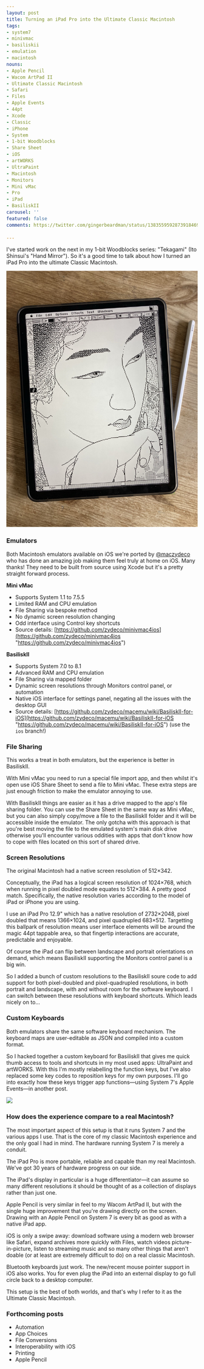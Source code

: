```yaml
---
layout: post
title: Turning an iPad Pro into the Ultimate Classic Macintosh
tags:
- system7
- minivmac
- basiliskii
- emulation
- macintosh
nouns:
- Apple Pencil
- Wacom ArtPad II
- Ultimate Classic Macintosh
- Safari
- Files
- Apple Events
- 44pt
- Xcode
- Classic
- iPhone
- System
- 1-bit Woodblocks
- Share Sheet
- iOS
- artWORKS
- UltraPaint
- Macintosh
- Monitors
- Mini vMac
- Pro
- iPad
- BasiliskII
carousel: ''
featured: false
comments: https://twitter.com/gingerbeardman/status/1383559592873918469

---
```

I've started work on the next in my 1-bit Woodblocks series: "Tekagami" (Ito Shinsui's "Hand Mirror"). So it's a good time to talk about how I turned an iPad Pro into the ultimate Classic Macintosh.

![](/images/6547d0cb-447f-4373-92c3-a23eac7acb51.jpeg)

### Emulators

Both Macintosh emulators available on iOS we're ported by [@maczydeco](https://Twitter.com/maczydeco "@maczydeco") who has done an amazing job making them feel truly at home on iOS. Many thanks! They need to be built from source using Xcode but it's a pretty straight forward process.

**Mini vMac**

* Supports System 1.1 to 7.5.5
* Limited RAM and CPU emulation
* File Sharing via bespoke method
* No dynamic screen resolution changing
* Odd interface using Control key shortcuts
* Source details: [https://github.com/zydeco/minivmac4ios](https://github.com/zydeco/minivmac4ios "https://github.com/zydeco/minivmac4ios")

**BasiliskII**

* Supports System 7.0 to 8.1
* Advanced RAM and CPU emulation
* File Sharing via mapped folder
* Dynamic screen resolutions through Monitors control panel, or automation
* Native iOS interface for settings panel, negating all the issues with the desktop GUI
* Source details: [https://github.com/zydeco/macemu/wiki/BasiliskII-for-iOS](https://github.com/zydeco/macemu/wiki/BasiliskII-for-iOS "https://github.com/zydeco/macemu/wiki/BasiliskII-for-iOS") (use the `ios` branch!)

### File Sharing

This works a treat in both emulators, but the experience is better in BasiliskII.

With Mini vMac you need to run a special file import app, and then whilst it's open use iOS Share Sheet to send a file to Mini vMac. These extra steps are just enough friction to make the emulator annoying to use.

With BasiliskII things are easier as it has a drive mapped to the app's file sharing folder. You can use the Share Sheet in the same way as Mini vMac, but you can also simply copy/move a file to the BasiliskII folder and it will be accessible inside the emulator. The only gotcha with this approach is that you're best moving the file to the emulated system's main disk drive otherwise you'll encounter various oddities with apps that don't know how to cope with files located on this sort of shared drive.

### Screen Resolutions

The original Macintosh had a native screen resolution of 512×342.

Conceptually, the iPad has a logical screen resolution of 1024×768, which when running in pixel doubled mode equates to 512×384. A pretty good match. Specifically, the native resolution varies according to the model of iPad or iPhone you are using.

I use an iPad Pro 12.9" which has a native resolution of 2732×2048, pixel doubled that means 1366×1024, and pixel quadrupled 683×512. Targetting this ballpark of resolution means user interface elements will be around the magic 44pt tappable area, so that fingertip interactions are accurate, predictable and enjoyable.

Of course the iPad can flip between landscape and portrait orientations on demand, which means BasiliskII supporting the Monitors control panel is a big win.

So I added a bunch of custom resolutions to the BasiliskII soure code to add support for both pixel-doubled and pixel-quadrupled resolutions, in both portrait and landscape, with and without room for the software keyboard. I can switch between these resolutions with keyboard shortcuts. Which leads nicely on to...

### Custom Keyboards

Both emulators share the same software keyboard mechanism. The keyboard maps are user-editable as JSON and compiled into a custom format.

So I hacked together a custom keyboard for BasiliskII that gives me quick thumb access to tools and shortcuts in my most used apps: UltraPaint and artWORKS. With this I'm mostly relabelling the function keys, but I've also replaced some key codes to reposition keys for my own purposes. I'll go into exactly how these keys trigger app functions—using System 7's Apple Events—in another post.

![](https://pbs.twimg.com/media/Ex96lH3WUAEJQyX.jpg)

### How does the experience compare to a real Macintosh?

The most important aspect of this setup is that it runs System 7 and the various apps I use. That is the core of my classic Macintosh experience and the only goal I had in mind. The hardware running System 7 is merely a conduit.

The iPad Pro is more portable, reliable and capable than my real Macintosh. We've got 30 years of hardware progress on our side.

The iPad's display in particular is a huge differentiator—it can assume so many different resolutions it should be thought of as a collection of displays rather than just one.

Apple Pencil is very similar in feel to my Wacom ArtPad II, but with the single huge improvement that you're drawing directly on the screen. Drawing with an Apple Pencil on System 7 is every bit as good as with a native iPad app.

iOS is only a swipe away: download software using a modern web browser like Safari, expand archives more quickly with Files, watch videos picture-in-picture, listen to streaming music and so many other things that aren't doable (or at least are extremely difficult to do) on a real classic Macintosh.

Bluetooth keyboards just work. The new/recent mouse pointer support in iOS also works. You for even plug the iPad into an external display to go full circle back to a desktop computer. 

This setup is the best of both worlds, and that's why I refer to it as the Ultimate Classic Macintosh.

### Forthcoming posts

* Automation
* App Choices
* File Conversions
* Interoperability with iOS
* Printing
* Apple Pencil